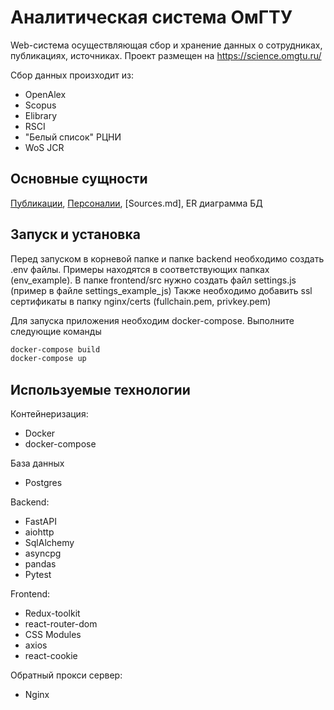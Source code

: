 # Аналитическая система ОмГТУ
Web-система осуществляющая сбор и хранение данных о сотрудниках, публикациях, источниках. Проект размещен на https://science.omgtu.ru/

Сбор данных произходит из:
- OpenAlex
- Scopus
- Elibrary
- RSCI
- "Белый список"  РЦНИ
- WoS JCR
## Основные сущности
[Публикации](science_omstu/Publications.md), [Персоналии](science_omstu/Persons.md), [Sources.md], 
ER диаграмма БД

## Запуск и установка
Перед запуском в корневой папке и папке backend необходимо создать .env файлы. Примеры находятся в соответствующих папках (env_example). В папке frontend/src нужно создать файл settings.js (пример в файле settings_example_js)
Также необходимо добавить ssl сертификаты в папку nginx/certs (fullchain.pem, privkey.pem)

Для запуска приложения необходим docker-compose. 
Выполните следующие команды
```sh
docker-compose build
docker-compose up
```

## Используемые технологии

 Контейнеризация:
- Docker
- docker-compose

База данных
- Postgres

Backend:
- FastAPI
- aiohttp
- SqlAlchemy
- asyncpg
- pandas
- Pytest

Frontend:
- Redux-toolkit
- react-router-dom
- CSS Modules
- axios
- react-cookie


Обратный прокси сервер: 
- Nginx
